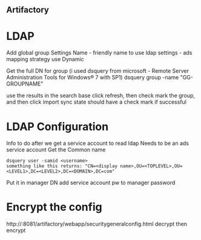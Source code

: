## Artifactory 
# LDAP
Add global group
Settings Name - friendly name to use
ldap settings - ads
mapping strategy use Dynamic

Get the full DN for group (i used dsquery from microsoft -  Remote Server Administration Tools for Windows® 7 with SP1)
dsquery group -name "GG-GROUPNAME"

use the results in the search base 
click refresh, then check mark the group, and then click import
sync state should have a check mark if successful

# LDAP Configuration
Info to do after we get a service account to read ldap
Needs to be an ads service account
Get the Common name

	dsquery user -samid <username> 
	something like this returns: "CN=<display name>,OU=<TOPLEVEL>,OU=<LEVEL1>,DC=<LEVEL2>,DC=<DOMAIN>,DC=com"

Put it in manager DN
add service account pw to manager password

# Encrypt the config
http://<SERVERNAME>:8081/artifactory/webapp/securitygeneralconfig.html
decrypt then encrypt
 


